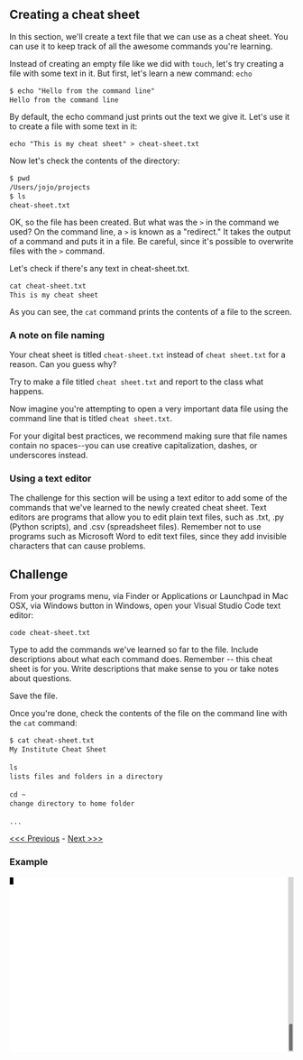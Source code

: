 ## Creating a cheat sheet

In this section, we'll create a text file that we can use as a cheat sheet. You can use it to keep track of all the awesome commands you're learning. 

Instead of creating an empty file like we did with `touch`, let's try creating a file with some text in it. But first, let's learn a new command: `echo`

```
$ echo "Hello from the command line"
Hello from the command line
```

By default, the echo command just prints out the text we give it. Let's use it to create a file with some text in it:

```
echo "This is my cheat sheet" > cheat-sheet.txt
```

Now let's check the contents of the directory:

```
$ pwd
/Users/jojo/projects
$ ls
cheat-sheet.txt
```

OK, so the file has been created. But what was the `>` in the command we used? On the command line, a `>` is known as a "redirect." It takes the output of a command and puts it in a file. Be careful, since it's possible to overwrite files with the `>` command.

Let's check if there's any text in cheat-sheet.txt.

```
cat cheat-sheet.txt
This is my cheat sheet
```

As you can see, the `cat` command prints the contents of a file to the screen. 

### A note on file naming

Your cheat sheet is titled `cheat-sheet.txt` instead of `cheat sheet.txt` for a reason. Can you guess why?

Try to make a file titled `cheat sheet.txt` and report to the class what happens. 

Now imagine you're attempting to open a very important data file using the command line that is titled `cheat sheet.txt`. 

For your digital best practices, we recommend making sure that file names contain no spaces--you can use creative capitalization, dashes, or underscores instead. 

### Using a text editor

The challenge for this section will be using a text editor to add some of the commands that we've learned to the newly created cheat sheet. Text editors are programs that allow you to edit plain text files, such as .txt, .py (Python scripts), and .csv (spreadsheet files). Remember not to use programs such as Microsoft Word to edit text files, since they add invisible characters that can cause problems. 

## Challenge

From your programs menu, via Finder or Applications or Launchpad in Mac OSX, via Windows button in Windows, open your Visual Studio Code text editor:

	code cheat-sheet.txt

Type to add the commands we've learned so far to the file. Include descriptions about what each command does. Remember -- this cheat sheet is for you. Write descriptions that make sense to you or take notes about questions.

Save the file.

Once you're done, check the contents of the file on the command line with the `cat` command:

```
$ cat cheat-sheet.txt
My Institute Cheat Sheet

ls
lists files and folders in a directory

cd ~
change directory to home folder

...
```

[<<< Previous](creating-files-and-folders.md) - [Next >>>](pipes.md)

### Example

![Creating a Cheat Sheet](cheat-sheet.gif)
